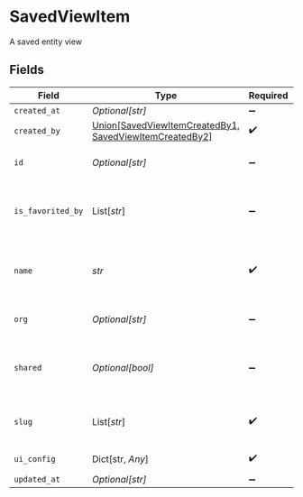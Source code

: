 # SavedViewItem

A saved entity view


## Fields

| Field                                                                                                    | Type                                                                                                     | Required                                                                                                 | Description                                                                                              | Example                                                                                                  |
| -------------------------------------------------------------------------------------------------------- | -------------------------------------------------------------------------------------------------------- | -------------------------------------------------------------------------------------------------------- | -------------------------------------------------------------------------------------------------------- | -------------------------------------------------------------------------------------------------------- |
| `created_at`                                                                                             | *Optional[str]*                                                                                          | :heavy_minus_sign:                                                                                       | N/A                                                                                                      |                                                                                                          |
| `created_by`                                                                                             | [Union[SavedViewItemCreatedBy1, SavedViewItemCreatedBy2]](../../models/shared/savedviewitemcreatedby.md) | :heavy_check_mark:                                                                                       | N/A                                                                                                      |                                                                                                          |
| `id`                                                                                                     | *Optional[str]*                                                                                          | :heavy_minus_sign:                                                                                       | Generated uuid for a saved view                                                                          |                                                                                                          |
| `is_favorited_by`                                                                                        | List[*str*]                                                                                              | :heavy_minus_sign:                                                                                       | List of users (IDs) that have favorited the view                                                         | 11701                                                                                                    |
| `name`                                                                                                   | *str*                                                                                                    | :heavy_check_mark:                                                                                       | User-friendly identifier for the saved view                                                              | View listing German                                                                                      |
| `org`                                                                                                    | *Optional[str]*                                                                                          | :heavy_minus_sign:                                                                                       | Organisation ID a view belongs to                                                                        | 66                                                                                                       |
| `shared`                                                                                                 | *Optional[bool]*                                                                                         | :heavy_minus_sign:                                                                                       | boolean property for if a view is shared with organisation                                               | true                                                                                                     |
| `slug`                                                                                                   | List[*str*]                                                                                              | :heavy_check_mark:                                                                                       | list of schemas a view can belong to                                                                     |                                                                                                          |
| `ui_config`                                                                                              | Dict[str, *Any*]                                                                                         | :heavy_check_mark:                                                                                       | N/A                                                                                                      | [object Object]                                                                                          |
| `updated_at`                                                                                             | *Optional[str]*                                                                                          | :heavy_minus_sign:                                                                                       | N/A                                                                                                      |                                                                                                          |